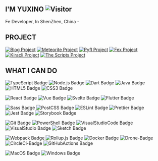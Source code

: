 ## I'M YUXINO ![Visitor][Visitor]

Fe Developer, In ShenZhen, China -

## PROJECT

[![Blog Project][Blog Project]][Blog Link]
[![Meteorite Project][Blog Project]][Meteorite Link]
[![Pyfl Project][Pyfl Project]][Pyfl Link]
[![Fex Project][Fex Project]][Fex Link]
[![Kiracli Project][Kiracli Project]][Kiracli Link]
[![The Scripts Project][The Scripts Project]][The Scripts Link]

## WHAT I CAN DO

![TypeScript Badge][TypeScript-Badge]
![Node.js Badge][Node.js-Badge]
![Dart Badge][Dart-Badge]
![Java Badge][Java-Badge]
![HTML5 Badge][HTML5-Badge]
![CSS3 Badge][CSS3-Badge]

![React Badge][React-Badge]
![Vue Badge][Vue-Badge]
![Svelte Badge][Svelte-Badge]
![Flutter Badge][Flutter-Badge]

![Sass Badge][Sass-Badge]
![PostCSS Badge][PostCSS-Badge]
![ESLint Badge][ESLint-Badge]
![Prettier Badge][Prettier-Badge]
![Jest Badge][Jest-Badge]
![Storybook Badge][Storybook-Badge]

![Git Badge][Git-Badge]
![PowerShell Badge][PowerShell-Badge]
![VisualStudioCode Badge][VisualStudioCode-Badge]
![VisualStudio Badge][VisualStudio-Badge]
![Sketch Badge][Sketch-Badge]

![Webpack Badge][Webpack-Badge]
![Rollup.js Badge][Rollup.js-Badge]
![Docker Badge][Docker-Badge]
![Drone-Badge][Drone-Badge]
![CircleCi-Badge][CircleCi-Badge]
![GitHubActions Badge][GitHubActions-Badge]

![MacOS Badge][MacOS-Badge]
![Windows Badge][Windows-Badge]

[Visitor]: https://visitor-badge.glitch.me/badge?page_id=yuxino "Visitor"

<!-- # Skills Badges -->
[HTML5-Badge]: https://img.shields.io/badge/-HTML5-%23E34F26?style=flat-square&logo=html5&logoColor=white "HTML5 Badge"

[CSS3-Badge]: https://img.shields.io/badge/-CSS3-%231572B6?style=flat-square&logo=css3&logoColor=white "CSS3 Badge"

[TypeScript-Badge]: https://img.shields.io/badge/-TypeScript-%23007ACC?style=flat-square&logo=typescript&logoColor=white "TypeScript Badge"

[Git-Badge]: https://img.shields.io/badge/-Git-%23F05032?style=flat-square&logo=git&logoColor=white "Git Badge"

[Sass-Badge]: https://img.shields.io/badge/-Sass-%23CC6699?style=flat-square&logo=sass&logoColor=white "Sass Badge"

[Java-Badge]: https://img.shields.io/badge/-Java-red?style=flat-square&logo=java&logoColor=white "Java Badge"

[Jest-Badge]: https://img.shields.io/badge/-Jest-%23C21325?style=flat-square&logo=jest&logoColor=white "Jest Badge"

[Yarn-Badge]: https://img.shields.io/badge/-Yarn-%232C8EBB?style=flat-square&logo=yarn&logoColor=white "Yarn Badge"

[React-Badge]: https://img.shields.io/badge/react%20-%2320232a.svg?&style=flat-square&logo=react&logoColor=%2361DAFB "React Badge"

[Vue-Badge]: https://img.shields.io/badge/vuejs%20-%2335495e.svg?&style=flat-square&logo=vue.js&logoColor=%234FC08D "Vue Badge"

[Sketch-Badge]: https://img.shields.io/badge/-Sketch-%23F7B500?style=flat-square&logo=sketch&logoColor=white "Sketch Badge"

[ESLint-Badge]: https://img.shields.io/badge/-ESLint-%234B32C3?style=flat-square&logo=eslint&logoColor=white "ESLint Badge"

[PostCSS-Badge]: https://img.shields.io/badge/-PostCSS-%23DD3A0A?style=flat-square&logo=postcss&logoColor=white "PostCSS Badge"

[Node.js-Badge]: https://img.shields.io/badge/-Node.js-%23339933?style=flat-square&logo=node.js&logoColor=white "Node.js Badge"

[Webpack-Badge]: https://img.shields.io/badge/-Webpack-blue?style=flat-square&logo=webpack&logoColor=white "Webpack Badge"

[Windows-Badge]: https://img.shields.io/badge/-Windows-%230078D6?style=flat-square&logo=windows&logoColor=white "Windows Badge"

[DotNet-Badge]: https://img.shields.io/badge/-.Net-%235C2D91?style=flat-square&logo=.net&logoColor=white ".Net Badge"

[Prettier-Badge]: https://img.shields.io/badge/-Prettier-%23F7B93E?style=flat-square&logo=prettier&logoColor=white "Prettier Badge"

[Storybook-Badge]: https://img.shields.io/badge/-Storybook-%23FF4785?style=flat-square&logo=storybook&logoColor=white "Storybook Badge"

[Rollup.js-Badge]: https://img.shields.io/badge/-Rollup.js-%23EC4A3F?style=flat-square&logo=rollup.js&logoColor=white "Rollup.js Badge"

[PowerShell-Badge]: https://img.shields.io/badge/-PowerShell-%235391FE?style=flat-square&logo=powershell&logoColor=white "PowerShell Badge"

[VisualStudio-Badge]: https://img.shields.io/badge/-Visual_Studio-%235C2D91?style=flat-square&logo=visual-studio&logoColor=white "Visual Studio Badge"

[GitHubActions-Badge]: https://img.shields.io/badge/-GitHub_Actions-%232088FF?style=flat-square&logo=github-actions&logoColor=white "GitHub Actions Badge"

[VisualStudioCode-Badge]: https://img.shields.io/badge/-Visual_Studio_Code-%23007ACC?style=flat-square&logo=visual-studio-code&logoColor=white "Visual Studio Code Badge"

[CircleCi-Badge]: http://img.shields.io/badge/-CircleCi-black?style=flat-square&logo=circleci&logoColor=white "CircleCi Badge"

[MacOS-Badge]: https://img.shields.io/badge/-macOS-black?style=flat-square&logo=apple&logoColor=white "macOS Badge"

[Vue-Badge]: https://img.shields.io/badge/-macOS-%23999999?style=flat-square&logo=apple&logoColor=white "macOS Badge"

[Svelte-Badge]: http://img.shields.io/badge/-Svelte-%23FF3E00?style=flat-square&logo=svelte&logoColor=white "Svelte Badge"

[Dart-Badge]: http://img.shields.io/badge/-Dart-%230175C2?style=flat-square&logo=dart&logoColor=white "Dart Badge"

[Flutter-Badge]: http://img.shields.io/badge/-Flutter-%2302569B?style=flat-square&logo=flutter&logoColor=white "Flutter Badge"

[Docker-Badge]: http://img.shields.io/badge/-Docker-%232496ED?style=flat-square&logo=docker&logoColor=white "Docker Badge" 

[Drone-Badge]: http://img.shields.io/badge/-Drone-%23212121?style=flat-square&logo=drone&logoColor=white "Drone Badge" 

<!-- # TODO: Socical Badges -->

[Pyfl Project]: https://img.shields.io/github/stars/yuxino/pyfl?label=pyfl&logo=github&style=flat-square "Pyfl Project"
[Pyfl Link]: https://github.com/yuxino/pyfl "Pyfl Link"
[Blog Project]: https://img.shields.io/github/stars/yuxino/blog?label=blog&logo=github&style=flat-square "Blog Project"
[Blog Link]: https://github.com/yuxino/blog "Blog Link"
[Meteorite Project]: https://img.shields.io/github/stars/yuxino/meteorite?label=meteorite&logo=github&style=flat-square "Meteorite Project"
[Meteorite Link]: https://github.com/yuxino/meteorite "Meteorite Link"
[Kiracli Project]: https://img.shields.io/github/stars/kirakira-template/kiracli?label=kiracli&logo=github&style=flat-square "Kiracli Project"
[Kiracli Link]: "https://github.com/kirakira-template/kiracli" "Kiracli Link"
[The Scripts Project]: https://img.shields.io/github/stars/yuxino/the-scripts?label=the-scripts&logo=github&style=flat-square "The Scripts Project"
[The Scripts Link]: https://github.com/yuxino/link "The Scripts Link"
[Fex Project]: https://img.shields.io/github/stars/yuxino/fex?label=fex&logo=github&style=flat-square "Fex Project"
[Fex Link]: https://github.com/yuxino/fex "Fex Link"
